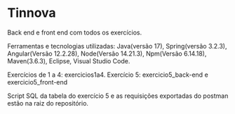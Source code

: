 # Tinnova

Back end e front end com todos os exercícios.

Ferramentas e tecnologias utilizadas:
Java(versão 17),
Spring(versão 3.2.3),
Angular(Versão 12.2.28),
Node(Versão 14.21.3),
Npm(Versão 6.14.18),
Maven(3.6.3),
Eclipse,
Visual Studio Code.

Exercícios de 1 a 4: exercicios1a4.
Exercício 5: exercicio5_back-end e exercicio5_front-end

Script SQL da tabela do exercício 5 e as requisições exportadas do postman estão na raiz do repositório.



